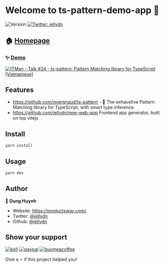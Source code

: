 # Welcome to ts-pattern-demo-app 👋

![Version](https://img.shields.io/badge/version-0.0.1-blue.svg?cacheSeconds=2592000)
[![Twitter: jellydn](https://img.shields.io/twitter/follow/jellydn.svg?style=social)](https://twitter.com/jellydn)

## 🏠 [Homepage](https://github.com/jellydn/ts-pattern-demo-app)

### ✨ [Demo](https://ts-pattern-demo-app.vercel.app)

[![ITMan - Talk #24 - ts-pattern: Pattern Matching library for TypeScript [Vietnamese]](https://i.ytimg.com/vi/ujJlZi0IzI8/hqdefault.jpg)](https://www.youtube.com/watch?v=ujJlZi0IzI8)

## Features

- https://github.com/gvergnaud/ts-pattern - 🎨 The exhaustive Pattern Matching library for TypeScript, with smart type inference.
- https://github.com/jellydn/new-web-app Frontend app generator, built on top vitejs

## Install

```sh
yarn install
```

## Usage

```sh
yarn dev
```

## Author

👤 **Dung Huynh**

- Website: https://productsway.com/
- Twitter: [@jellydn](https://twitter.com/jellydn)
- Github: [@jellydn](https://github.com/jellydn)

## Show your support

[![kofi](https://img.shields.io/badge/Ko--fi-F16061?style=for-the-badge&logo=ko-fi&logoColor=white)](https://ko-fi.com/dunghd)
[![paypal](https://img.shields.io/badge/PayPal-00457C?style=for-the-badge&logo=paypal&logoColor=white)](https://paypal.me/dunghd)
[![buymeacoffee](https://img.shields.io/badge/Buy_Me_A_Coffee-FFDD00?style=for-the-badge&logo=buy-me-a-coffee&logoColor=black)](https://www.buymeacoffee.com/dunghd)

Give a ⭐️ if this project helped you!
